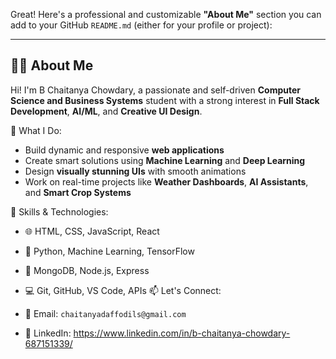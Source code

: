 Great! Here's a professional and customizable **"About Me"** section you can add to your GitHub `README.md` (either for your profile or project):

---

## 👨‍💻 About Me

Hi! I'm B Chaitanya Chowdary, a passionate and self-driven **Computer Science and Business Systems** student with a strong interest in **Full Stack Development**, **AI/ML**, and **Creative UI Design**.

🔧 What I Do:

* Build dynamic and responsive **web applications**
* Create smart solutions using **Machine Learning** and **Deep Learning**
* Design **visually stunning UIs** with smooth animations
* Work on real-time projects like **Weather Dashboards**, **AI Assistants**, and **Smart Crop Systems**

 🚀 Skills & Technologies:

* 🌐 HTML, CSS, JavaScript, React
* 🧠 Python, Machine Learning, TensorFlow
* 🔗 MongoDB, Node.js, Express
* 💻 Git, GitHub, VS Code, APIs
 📫 Let's Connect:

* 📧 Email: `chaitanyadaffodils@gmail.com`
* 🔗 LinkedIn: https://www.linkedin.com/in/b-chaitanya-chowdary-687151339/



<!--
**BChaitanyaChowdary/BChaitanyaChowdary** is a ✨ _special_ ✨ repository because its `README.md` (this file) appears on your GitHub profile.

Here are some ideas to get you started:

- 🔭 I’m currently working on ...
- 🌱 I’m currently learning ...
- 👯 I’m looking to collaborate on ...
- 🤔 I’m looking for help with ...
- 💬 Ask me about ...
- 📫 How to reach me: ...
- 😄 Pronouns: ...
- ⚡ Fun fact: ...
-->
